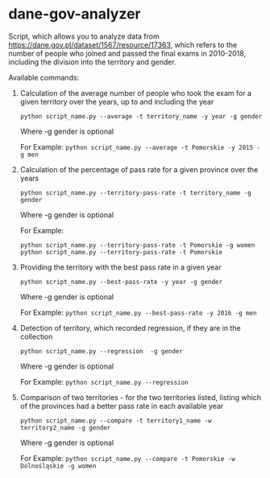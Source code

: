 # dane-gov-analyzer

Script, which allows you to analyze data from https://dane.gov.pl/dataset/1567/resource/17363,
which refers to the number of people who joined and passed the final exams in 2010-2018,
including the division into the territory and gender.

Available commands:
1) Calculation of the average number of people who took the exam for a given territory
   over the years, up to and including the year

      ```python script_name.py --average -t territory_name -y year -g gender```

      Where
      -g gender is optional

      For Example:
      ```python script_name.py --average -t Pomorskie -y 2015 -g men```


2) Calculation of the percentage of pass rate for a given province over the years

      ```python script_name.py --territory-pass-rate -t territory_name -g gender```

      Where
      -g gender is optional

      For Example:
      ```
      python script_name.py --territory-pass-rate -t Pomorskie -g women
      python script_name.py --territory-pass-rate -t Pomorskie 
      ```

3) Providing the territory with the best pass rate in a given year

      ```python script_name.py --best-pass-rate -y year -g gender```

      Where
      -g gender is optional

      For Example:
      ```python script_name.py --best-pass-rate -y 2016 -g men```

4) Detection of territory, which recorded regression, if they are in the collection

      ```python script_name.py --regression  -g gender```

      Where
      -g gender is optional

      For Example:
      ```python script_name.py --regression```

5) Comparison of two territories - for the two territories listed,
      listing which of the provinces had a better pass rate in each available year

      ```python script_name.py --compare -t territory1_name -w territory2_name -g gender```

      Where
      -g gender is optional

      For Example:
      ```python script_name.py --compare -t Pomorskie -w Dolnośląskie -g women```
